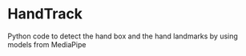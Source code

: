 # HandTrack
Python code to detect the hand box and the hand landmarks by using models from MediaPipe
